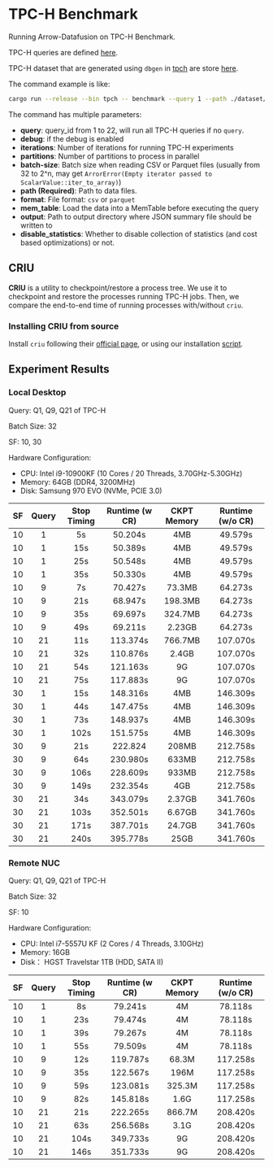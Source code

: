 # TPC-H Benchmark

Running Arrow-Datafusion on TPC-H Benchmark.

TPC-H queries are defined [here](./queries). 

TPC-H dataset that are generated using `dbgen` in [tpch](https://www.tpc.org/tpc_documents_current_versions/current_specifications5.asp) are store [here](./dataset).

The command example is like:

```bash
cargo run --release --bin tpch -- benchmark --query 1 --path ./dataset/sf1
```

The command has multiple parameters:

+ **query**: query_id from 1 to 22, will run all TPC-H queries if no `query`. 
+ **debug**: if the debug is enabled
+ **iterations**: Number of iterations for running TPC-H experiments
+ **partitions**: Number of partitions to process in parallel
+ **batch-size**: Batch size when reading CSV or Parquet files (usually from 32 to 2^n, may get `ArrorError(Empty iterator passed to ScalarValue::iter_to_array)`)
+ **path (Required)**: Path to data files.
+ **format**: File format: `csv` or `parquet`
+ **mem_table**: Load the data into a MemTable before executing the query
+ **output**: Path to output directory where JSON summary file should be written to
+ **disable_statistics**: Whether to disable collection of statistics (and cost based optimizations) or not.

## CRIU ##

**CRIU** is a utility to checkpoint/restore a process tree. We use it to checkpoint and restore the processes running TPC-H jobs. Then, we compare the end-to-end time of running processes with/without `criu`.

### Installing CRIU from source ###

Install `criu` following their [official page](https://criu.org/Installation), or using our installation [script](./criu_installation.sh). 

## Experiment Results ##

### Local Desktop ###

Query: Q1, Q9, Q21 of TPC-H

Batch Size: 32

SF: 10, 30

Hardware Configuration: 

+ CPU: Intel i9-10900KF (10 Cores / 20 Threads, 3.70GHz-5.30GHz)
+ Memory: 64GB (DDR4, 3200MHz)
+ Disk: Samsung 970 EVO (NVMe, PCIE 3.0)

| SF  | Query | Stop Timing | Runtime (w CR) | CKPT Memory | Runtime (w/o CR) | 
|:---:|:-----:|:-----------:|:--------------:|:-----------:|:----------------:|
| 10  |   1   |     5s      |    50.204s     |     4MB     |     49.579s      |
| 10  |   1   |     15s     |    50.389s     |     4MB     |     49.579s      |
| 10  |   1   |     25s     |    50.548s     |     4MB     |     49.579s      |
| 10  |   1   |     35s     |    50.330s     |     4MB     |     49.579s      |
| 10  |   9   |     7s      |    70.427s     |   73.3MB    |     64.273s      |
| 10  |   9   |     21s     |    68.947s     |   198.3MB   |     64.273s      |
| 10  |   9   |     35s     |    69.697s     |   324.7MB   |     64.273s      |
| 10  |   9   |     49s     |    69.211s     |   2.23GB    |     64.273s      |
| 10  |  21   |     11s     |    113.374s    |   766.7MB   |     107.070s     |
| 10  |  21   |     32s     |    110.876s    |    2.4GB    |     107.070s     |
| 10  |  21   |     54s     |    121.163s    |     9G      |     107.070s     |
| 10  |  21   |     75s     |    117.883s    |     9G      |     107.070s     |
| 30  |   1   |     15s     |    148.316s    |     4MB     |     146.309s     |
| 30  |   1   |     44s     |    147.475s    |     4MB     |     146.309s     |
| 30  |   1   |     73s     |    148.937s    |     4MB     |     146.309s     |
| 30  |   1   |    102s     |    151.575s    |     4MB     |     146.309s     |
| 30  |   9   |     21s     |    222.824     |    208MB    |     212.758s     |
| 30  |   9   |     64s     |    230.980s    |    633MB    |     212.758s     |
| 30  |   9   |    106s     |    228.609s    |    933MB    |     212.758s     |
| 30  |   9   |    149s     |    232.354s    |     4GB     |     212.758s     |
| 30  |  21   |     34s     |    343.079s    |   2.37GB    |     341.760s     |
| 30  |  21   |    103s     |    352.501s    |   6.67GB    |     341.760s     |
| 30  |  21   |    171s     |    387.701s    |   24.7GB    |     341.760s     |
| 30  |  21   |    240s     |    395.778s    |    25GB     |     341.760s     |

### Remote NUC ###

Query: Q1, Q9, Q21 of TPC-H

Batch Size: 32

SF: 10

Hardware Configuration: 

+ CPU: Intel i7-5557U KF (2 Cores / 4 Threads, 3.10GHz)
+ Memory: 16GB
+ Disk： HGST Travelstar 1TB (HDD, SATA II)

| SF  | Query | Stop Timing | Runtime (w CR) | CKPT Memory | Runtime (w/o CR) | 
|:---:|:-----:|:-----------:|:--------------:|:-----------:|:----------------:|
| 10  |   1   |     8s      |    79.241s     |     4M      |     78.118s      |
| 10  |   1   |     23s     |    79.474s     |     4M      |     78.118s      |
| 10  |   1   |     39s     |    79.267s     |     4M      |     78.118s      |
| 10  |   1   |     55s     |    79.509s     |     4M      |     78.118s      |
| 10  |   9   |     12s     |    119.787s    |    68.3M    |     117.258s     |
| 10  |   9   |     35s     |    122.567s    |    196M     |     117.258s     |
| 10  |   9   |     59s     |    123.081s    |   325.3M    |     117.258s     |
| 10  |   9   |     82s     |    145.818s    |    1.6G     |     117.258s     |
| 10  |  21   |     21s     |    222.265s    |   866.7M    |     208.420s     |
| 10  |  21   |     63s     |    256.568s    |    3.1G     |     208.420s     |
| 10  |  21   |    104s     |    349.733s    |     9G      |     208.420s     |
| 10  |  21   |    146s     |    351.733s    |     9G      |     208.420s     |